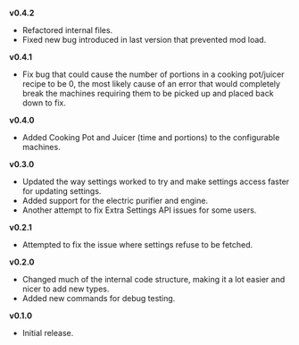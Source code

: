**v0.4.2**
* Refactored internal files.
* Fixed new bug introduced in last version that prevented mod load.

**v0.4.1**
* Fix bug that could cause the number of portions in a cooking pot/juicer recipe to be 0, the most likely cause of an error that would completely break the machines requiring them to be picked up and placed back down to fix.

**v0.4.0**
* Added Cooking Pot and Juicer (time and portions) to the configurable machines.

**v0.3.0**
* Updated the way settings worked to try and make settings access faster for updating settings.
* Added support for the electric purifier and engine.
* Another attempt to fix Extra Settings API issues for some users.

**v0.2.1**
* Attempted to fix the issue where settings refuse to be fetched.

**v0.2.0**
* Changed much of the internal code structure, making it a lot easier and nicer to add new types.
* Added new commands for debug testing.

**v0.1.0**
* Initial release.
